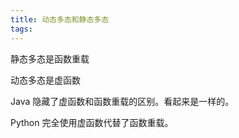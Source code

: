```yaml
---
title: 动态多态和静态多态
tags:
---
```


静态多态是函数重载



动态多态是虚函数



Java 隐藏了虚函数和函数重载的区别。看起来是一样的。

Python 完全使用虚函数代替了函数重载。